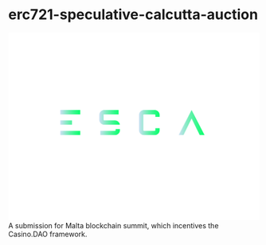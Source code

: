 # erc721-speculative-calcutta-auction
![Alt text](./ESCA.png?raw=true "ESCA Logo")
A submission for Malta blockchain summit, which incentives the Casino.DAO framework.
